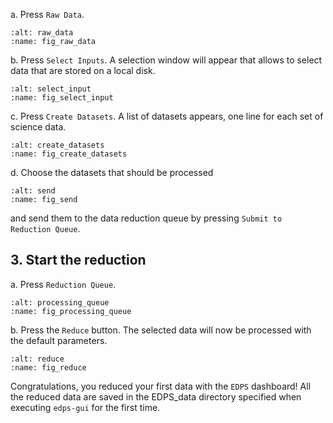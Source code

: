 
a. Press `Raw Data`.
	
   ````{figure} figures/raw_data.jpg
   :alt: raw_data
   :name: fig_raw_data
   ````
 	
b. Press `Select Inputs`. A selection window will appear that allows to select data that are stored on a local disk.

   ````{figure} figures/select_input.jpg
   :alt: select_input
   :name: fig_select_input
   ````

c. Press `Create Datasets`. A list of datasets appears, one line for each set of science data.
	
   ````{figure} figures/create_datasets.jpg
   :alt: create_datasets
   :name: fig_create_datasets
   ```` 

d. Choose the datasets that should be processed 
	
   ````{figure} figures/send.jpg
   :alt: send
   :name: fig_send
   ```` 
and send them to the data reduction queue by pressing `Submit to Reduction Queue`.

## 3. Start the reduction

a. Press `Reduction Queue`.

   ````{figure} figures/processing_queue.jpg
   :alt: processing_queue
   :name: fig_processing_queue
   ```` 
	
b.  Press the `Reduce` button. The selected data will now be processed with the default parameters.
	
   ````{figure} figures/reduce.jpg
   :alt: reduce
   :name: fig_reduce
   ```` 


Congratulations, you reduced your first data with the `EDPS` dashboard! All the reduced data are saved in the EDPS_data directory specified when executing `edps-gui` for the first time.
	